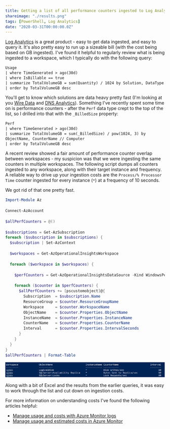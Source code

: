 ```yaml
---
title: Getting a list of all performance counters ingested to Log Analytics
shareimage: "./results.png"
tags: [PowerShell, Log Analytics]
date: "2020-03-31T00:00:00.0Z"
---
```


[Log Analytics] is a great product - easy to get data ingested, and easy to query it. It's also pretty easy to run up a sizeable bill (with the cost being based on GB ingested). I've found it helpful to regularly review what is being ingested to a workspace, which I typically do with the following query:

```kql
Usage
| where TimeGenerated > ago(30d)
| where IsBillable == true
| summarize TotalVolumeGB = sum(Quantity) / 1024 by Solution, DataType
| order by TotalVolumeGB desc
```

You'll get to know which solutions are data heavy pretty fast (I'm looking at you [Wire Data] and [DNS Analytics]). Something I've recently spent some time on is performance counters - after the `Perf` data type crept to the top of the list, so I drilled into that with the `_BilledSize` property:

```kql
Perf
| where TimeGenerated > ago(30d)
| summarize TotalVolumeGB = sum(_BilledSize) / pow(1024, 3) by ObjectName, CounterName // Computer
| order by TotalVolumeGB desc
```

A recent review showed a fair amount of performance counter overlap between workspaces - my suspicion was that we were ingesting the same counters in multiple workspaces. The following script dumps all counters ingested to any workspace, along with their target instance and frequency. A reliable way to drive up your ingestion costs are the `Process/% Processor Time` counter ingested for every instance (`*`) at a frequency of 10 seconds.

We got rid of that one pretty fast.

```powershell
Import-Module Az

Connect-AzAccount

$allPerfCounters = @()

$subscriptions = Get-AzSubscription
foreach ($subscription in $subscriptions) {
  $subscription | Set-AzContext

  $workspaces = Get-AzOperationalInsightsWorkspace

  foreach ($workspace in $workspaces) {

    $perfCounters = Get-AzOperationalInsightsDataSource -Kind WindowsPerformanceCounter -Workspace $workspace

    foreach ($counter in $perfCounters) {
      $allPerfCounters += [pscustomobject]@{
        Subscription  = $subscription.Name
        ResourceGroup = $counter.ResourceGroupName
        Workspace     = $counter.WorkspaceName
        ObjectName    = $counter.Properties.ObjectName
        InstanceName  = $counter.Properties.InstanceName
        CounterName   = $counter.Properties.CounterName
        Interval      = $counter.Properties.IntervalSeconds
      }
    }
  }
}
$allPerfCounters | Format-Table
```

![Example Results](./results.png)

Along with a bit of Excel and the results from the earlier queries, it was easy to work through the list and cut down on ingestion costs.

For more information on understanding costs I've found the following articles helpful:

- [Manage usage and costs with Azure Monitor logs]
- [Manage usage and estimated costs in Azure Monitor]

[log analytics]: https://docs.microsoft.com/en-us/azure/azure-monitor/log-query/log-query-overview
[wire data]: https://docs.microsoft.com/en-us/azure/azure-monitor/insights/wire-data
[dns analytics]: https://docs.microsoft.com/en-us/azure/azure-monitor/insights/dns-analytics
[manage usage and costs with azure monitor logs]: https://docs.microsoft.com/en-us/azure/azure-monitor/platform/manage-cost-storage
[manage usage and estimated costs in azure monitor]: https://docs.microsoft.com/en-us/azure/azure-monitor/platform/usage-estimated-costs
